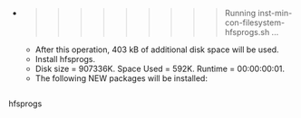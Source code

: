 * >>>>>>>>> Running inst-min-con-filesystem-hfsprogs.sh ...
  * After this operation, 403 kB of additional disk space will be used.
  * Install hfsprogs.
  * Disk size = 907336K. Space Used = 592K. Runtime = 00:00:00:01.
  * The following NEW packages will be installed:
  ```bash
hfsprogs
  ```
